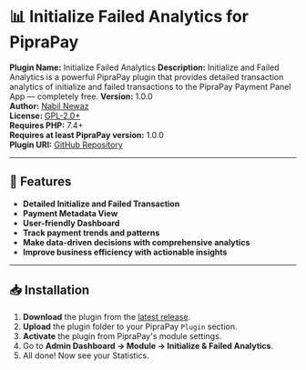# 📊 Initialize Failed Analytics for PipraPay

**Plugin Name:** Initialize Failed Analytics
**Description:** Initialize and Failed Analytics is a powerful PipraPay plugin that provides detailed transaction analytics of initialize and failed transactions to the PipraPay Payment Panel App — completely free.
**Version:** 1.0.0  
**Author:** [Nabil Newaz](https://nabilnewaz.com/)  
**License:** [GPL-2.0+](https://www.gnu.org/licenses/gpl-2.0.html)  
**Requires PHP:** 7.4+  
**Requires at least PipraPay version:** 1.0.0  
**Plugin URI:** [GitHub Repository](https://github.com/NabilNewaz/initialize-failed-analytics/)

---

## 📌 Features

- **Detailed Initialize and Failed Transaction**
- **Payment Metadata View**
- **User-friendly Dashboard**
- **Track payment trends and patterns**
- **Make data-driven decisions with comprehensive analytics**
- **Improve business efficiency with actionable insights**

---

## 📥 Installation

1. **Download** the plugin from the [latest release](https://github.com/NabilNewaz/initialize-failed-analytics/releases/letest).
2. **Upload** the plugin folder to your PipraPay `Plugin` section.
3. **Activate** the plugin from PipraPay's module settings.
4. Go to **Admin Dashboard → Module → Initialize & Failed Analytics**.
5. All done! Now see your Statistics.

